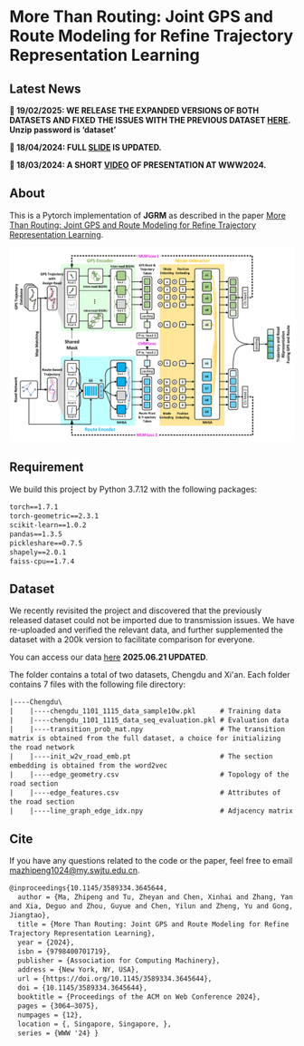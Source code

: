 # More Than Routing: Joint GPS and Route Modeling for Refine Trajectory Representation Learning

## Latest News

**📅 19/02/2025: WE RELEASE THE EXPANDED VERSIONS OF BOTH DATASETS AND FIXED THE ISSUES WITH THE PREVIOUS DATASET [HERE](https://pan.quark.cn/s/2196a91bc124). Unzip password is ‘dataset’**

**📅 18/04/2024: FULL [SLIDE](https://www.slideshare.net/slideshow/more-than-routing-joint-gps-and-route-modeling-for-refine-trajectory-representation-learning/269319522) IS UPDATED.**

**📅 18/03/2024: A SHORT [VIDEO](https://www.youtube.com/watch?v=IA3quCF0LWM) OF PRESENTATION AT WWW2024.**

## About

This is a Pytorch implementation of **JGRM** as described in the paper [More Than Routing: Joint GPS and Route Modeling for Refine Trajectory Representation Learning](https://dl.acm.org/doi/10.1145/3589334.3645644).

![image](https://github.com/mamazi0131/JGRM/blob/main/framework.png)

## Requirement
We build this project by Python 3.7.12 with the following packages:
```
torch==1.7.1
torch-geometric==2.3.1
scikit-learn==1.0.2
pandas==1.3.5
pickleshare==0.7.5
shapely==2.0.1
faiss-cpu==1.7.4
```

## Dataset
We recently revisited the project and discovered that the previously released dataset could not be imported due to transmission issues. We have re-uploaded and verified the relevant data, and further supplemented the dataset with a 200k version to facilitate comparison for everyone.

You can access our data [here](https://pan.quark.cn/s/2fd4ca186bf4) **2025.06.21 UPDATED**.

The folder contains a total of two datasets, Chengdu and Xi'an. Each folder contains 7 files with the following file directory:
```
|----Chengdu\
|    |----chengdu_1101_1115_data_sample10w.pkl      # Training data
|    |----chengdu_1101_1115_data_seq_evaluation.pkl # Evaluation data
|    |----transition_prob_mat.npy                   # The transition matrix is obtained from the full dataset, a choice for initializing the road network
|    |----init_w2v_road_emb.pt                      # The section embedding is obtained from the word2vec
|    |----edge_geometry.csv                         # Topology of the road section
|    |----edge_features.csv                         # Attributes of the road section
|    |----line_graph_edge_idx.npy                   # Adjacency matrix
```

## Cite
If you have any questions related to the code or the paper, feel free to email mazhipeng1024@my.swjtu.edu.cn.
```
@inproceedings{10.1145/3589334.3645644,
  author = {Ma, Zhipeng and Tu, Zheyan and Chen, Xinhai and Zhang, Yan and Xia, Deguo and Zhou, Guyue and Chen, Yilun and Zheng, Yu and Gong, Jiangtao},
  title = {More Than Routing: Joint GPS and Route Modeling for Refine Trajectory Representation Learning},
  year = {2024},
  isbn = {9798400701719},
  publisher = {Association for Computing Machinery},
  address = {New York, NY, USA},
  url = {https://doi.org/10.1145/3589334.3645644},
  doi = {10.1145/3589334.3645644},
  booktitle = {Proceedings of the ACM on Web Conference 2024},
  pages = {3064–3075},
  numpages = {12},
  location = {, Singapore, Singapore, },
  series = {WWW '24} }
```
